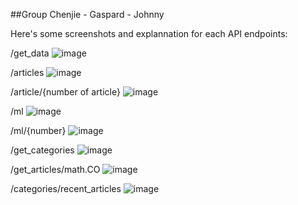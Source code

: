 ##Group
Chenjie - Gaspard - Johnny

Here's some screenshots and explannation for each API endpoints: 

/get_data
![image](https://github.com/Johnny2ki/esilv_api_project/assets/122288399/5159f2ce-d6f2-4248-a32d-dc9507f7bc84)

/articles
![image](https://github.com/Johnny2ki/esilv_api_project/assets/122288399/3d93c65e-850d-412f-ba07-b20b15a5e440)

/article/{number of article}
![image](https://github.com/Johnny2ki/esilv_api_project/assets/122288399/59910f1f-9dbd-47e9-a505-7b735554de47)

/ml
![image](https://github.com/Johnny2ki/esilv_api_project/assets/122288399/bffe0c2f-a650-4470-99f9-f67bd0907b89)

/ml/{number}
![image](https://github.com/Johnny2ki/esilv_api_project/assets/122288399/4462c213-6f07-484a-a1f0-f074d4cf9c7e)

/get_categories
![image](https://github.com/Johnny2ki/esilv_api_project/assets/122288399/42db15b1-a14c-48bf-bad9-dcdbcd69e9a6)

/get_articles/math.CO
![image](https://github.com/Johnny2ki/esilv_api_project/assets/122288399/b4a26621-cff6-4faa-a5e1-3a1ea6dec2e9)

/categories/recent_articles
![image](https://github.com/Johnny2ki/esilv_api_project/assets/122288399/f2366280-dc10-4fb0-b36b-0a3acea3047d)

